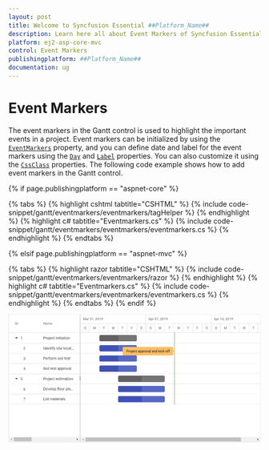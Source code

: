 ```yaml
---
layout: post
title: Welcome to Syncfusion Essential ##Platform_Name##
description: Learn here all about Event Markers of Syncfusion Essential ##Platform_Name## widgets based on HTML5 and jQuery.
platform: ej2-asp-core-mvc
control: Event Markers
publishingplatform: ##Platform_Name##
documentation: ug
---
```



# Event Markers

The event markers in the Gantt control is used to highlight the important events in a project. Event markers can be initialized by using the [`EventMarkers`](https://help.syncfusion.com/cr/aspnetcore-js2/Syncfusion.EJ2.Gantt.Gantt.html#Syncfusion_EJ2_Gantt_Gantt_EventMarkers) property, and you can define date and label for the event markers using the [`Day`](https://help.syncfusion.com/cr/aspnetcore-js2/Syncfusion.EJ2.Gantt.GanttEventMarker.html#Syncfusion_EJ2_Gantt_GanttEventMarker_Day) and [`Label`](https://help.syncfusion.com/cr/aspnetcore-js2/Syncfusion.EJ2.Gantt.GanttEventMarker.html#Syncfusion_EJ2_Gantt_GanttEventMarker_Label) properties. You can also customize it using the [`CssClass`](https://help.syncfusion.com/cr/aspnetcore-js2/Syncfusion.EJ2.Gantt.GanttEventMarker.html#Syncfusion_EJ2_Gantt_GanttEventMarker_CssClass) properties. The following code example shows how to add event markers in the Gantt control.

{% if page.publishingplatform == "aspnet-core" %}

{% tabs %}
{% highlight cshtml tabtitle="CSHTML" %}
{% include code-snippet/gantt/eventmarkers/eventmarkers/tagHelper %}
{% endhighlight %}
{% highlight c# tabtitle="Eventmarkers.cs" %}
{% include code-snippet/gantt/eventmarkers/eventmarkers/eventmarkers.cs %}
{% endhighlight %}
{% endtabs %}

{% elsif page.publishingplatform == "aspnet-mvc" %}

{% tabs %}
{% highlight razor tabtitle="CSHTML" %}
{% include code-snippet/gantt/eventmarkers/eventmarkers/razor %}
{% endhighlight %}
{% highlight c# tabtitle="Eventmarkers.cs" %}
{% include code-snippet/gantt/eventmarkers/eventmarkers/eventmarkers.cs %}
{% endhighlight %}
{% endtabs %}
{% endif %}



![Alt text](images/eventmarkers.png)